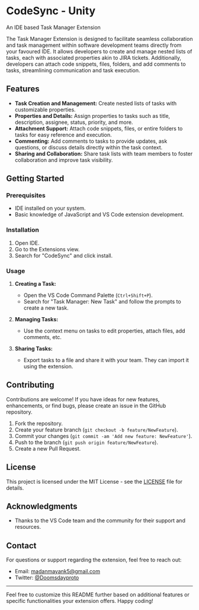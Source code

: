 # CodeSync - Unity 
An IDE based Task Manager Extension

The Task Manager Extension is designed to facilitate seamless collaboration and task management within software development teams directly from your favoured IDE. It allows developers to create and manage nested lists of tasks, each with associated properties akin to JIRA tickets. Additionally, developers can attach code snippets, files, folders, and add comments to tasks, streamlining communication and task execution.

## Features

- **Task Creation and Management:** Create nested lists of tasks with customizable properties.
- **Properties and Details:** Assign properties to tasks such as title, description, assignee, status, priority, and more.
- **Attachment Support:** Attach code snippets, files, or entire folders to tasks for easy reference and execution.
- **Commenting:** Add comments to tasks to provide updates, ask questions, or discuss details directly within the task context.
- **Sharing and Collaboration:** Share task lists with team members to foster collaboration and improve task visibility.

## Getting Started

### Prerequisites

- IDE installed on your system.
- Basic knowledge of JavaScript and VS Code extension development.

### Installation

1. Open IDE.
2. Go to the Extensions view.
3. Search for "CodeSync" and click install.

### Usage

1. **Creating a Task:**
   - Open the VS Code Command Palette (`Ctrl+Shift+P`).
   - Search for "Task Manager: New Task" and follow the prompts to create a new task.
   
2. **Managing Tasks:**
   - Use the context menu on tasks to edit properties, attach files, add comments, etc.
   
3. **Sharing Tasks:**
   - Export tasks to a file and share it with your team. They can import it using the extension.

## Contributing

Contributions are welcome! If you have ideas for new features, enhancements, or find bugs, please create an issue in the GitHub repository.

1. Fork the repository.
2. Create your feature branch (`git checkout -b feature/NewFeature`).
3. Commit your changes (`git commit -am 'Add new feature: NewFeature'`).
4. Push to the branch (`git push origin feature/NewFeature`).
5. Create a new Pull Request.

## License

This project is licensed under the MIT License - see the [LICENSE](LICENSE) file for details.

## Acknowledgments

- Thanks to the VS Code team and the community for their support and resources.

## Contact

For questions or support regarding the extension, feel free to reach out:
- Email: madanmayank5@gmail.com
- Twitter: [@Doomsdayproto](https://twitter.com/Doomsdayproto)

---

Feel free to customize this README further based on additional features or specific functionalities your extension offers. Happy coding!